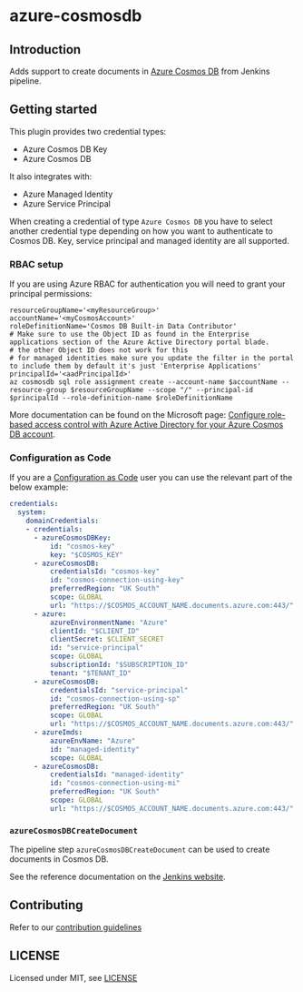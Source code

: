 # azure-cosmosdb

## Introduction

Adds support to create documents in [Azure Cosmos DB](https://docs.microsoft.com/en-us/azure/cosmos-db/introduction) from Jenkins pipeline.

## Getting started

This plugin provides two credential types:
- Azure Cosmos DB Key
- Azure Cosmos DB

It also integrates with:
- Azure Managed Identity
- Azure Service Principal

When creating a credential of type `Azure Cosmos DB` you have to select another credential type depending on how you want to authenticate to Cosmos DB.
Key, service principal and managed identity are all supported.

### RBAC setup

If you are using Azure RBAC for authentication you will need to grant your principal permissions:

```shell
resourceGroupName='<myResourceGroup>'
accountName='<myCosmosAccount>'
roleDefinitionName='Cosmos DB Built-in Data Contributor'
# Make sure to use the Object ID as found in the Enterprise applications section of the Azure Active Directory portal blade.
# the other Object ID does not work for this
# for managed identities make sure you update the filter in the portal to include them by default it's just 'Enterprise Applications'
principalId='<aadPrincipalId>'
az cosmosdb sql role assignment create --account-name $accountName --resource-group $resourceGroupName --scope "/" --principal-id $principalId --role-definition-name $roleDefinitionName
```

More documentation can be found on the Microsoft page: [Configure role-based access control with Azure Active Directory for your Azure Cosmos DB account](https://docs.microsoft.com/en-us/azure/cosmos-db/how-to-setup-rbac).

### Configuration as Code

If you are a [Configuration as Code](https://plugins.jenkins.io/configuration-as-code) user you can use the relevant part of the below example:

```yaml
credentials:
  system:
    domainCredentials:
    - credentials:
      - azureCosmosDBKey:
          id: "cosmos-key"
          key: "$COSMOS_KEY"
      - azureCosmosDB:
          credentialsId: "cosmos-key"
          id: "cosmos-connection-using-key"
          preferredRegion: "UK South"
          scope: GLOBAL
          url: "https://$COSMOS_ACCOUNT_NAME.documents.azure.com:443/"
      - azure:
          azureEnvironmentName: "Azure"
          clientId: "$CLIENT_ID"
          clientSecret: $CLIENT_SECRET
          id: "service-principal"
          scope: GLOBAL
          subscriptionId: "$SUBSCRIPTION_ID"
          tenant: "$TENANT_ID"
      - azureCosmosDB:
          credentialsId: "service-principal"
          id: "cosmos-connection-using-sp"
          preferredRegion: "UK South"
          scope: GLOBAL
          url: "https://$COSMOS_ACCOUNT_NAME.documents.azure.com:443/"
      - azureImds:
          azureEnvName: "Azure"
          id: "managed-identity"
          scope: GLOBAL
      - azureCosmosDB:
          credentialsId: "managed-identity"
          id: "cosmos-connection-using-mi"
          preferredRegion: "UK South"
          scope: GLOBAL
          url: "https://$COSMOS_ACCOUNT_NAME.documents.azure.com:443/"
```

### `azureCosmosDBCreateDocument`

The pipeline step `azureCosmosDBCreateDocument` can be used to create documents in Cosmos DB.

See the reference documentation on the [Jenkins website](https://www.jenkins.io/doc/pipeline/steps/azure-cosmosdb/).

## Contributing

Refer to our [contribution guidelines](https://github.com/jenkinsci/.github/blob/master/CONTRIBUTING.md)

## LICENSE

Licensed under MIT, see [LICENSE](LICENSE.md)

